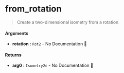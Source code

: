 # from\_rotation

>  Create a two-dimensional isometry from a rotation.

#### Arguments

- **rotation** : `Rot2` \- No Documentation 🚧

#### Returns

- **arg0** : `Isometry2d` \- No Documentation 🚧